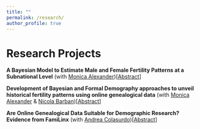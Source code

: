 ```yaml
---
title: ""
permalink: /research/
author_profile: true
---
```

Research Projects
=====

**A Bayesian Model to Estimate Male and Female Fertility Patterns at a Subnational Level** (with [Monica Alexander](https://www.monicaalexander.com))[[Abstract](https://github.com/romenti/romenti.github.io/blob/master/files/RiccardoOmenti_MaleFertility.pdf)]

**Development of Bayesian and Formal Demography approaches to unveil historical fertility patterns using online genealogical data** (with [Monica Alexander](https://www.monicaalexander.com) & [Nicola Barban](http://nicolabarban.com))[[Abstract](https://github.com/romenti/romenti.github.io/blob/master/files/RiccardoOmenti_Bayesian_Genealogies.pdf)]

**Are Online Genealogical Data Suitable for Demographic Research? Evidence from FamiLinx** (with [Andrea Colasurdo](https://www.demogr.mpg.de/en/about_us_6113/staff_directory_1899/andrea_colasurdo_4275))[[Abstract]()]













